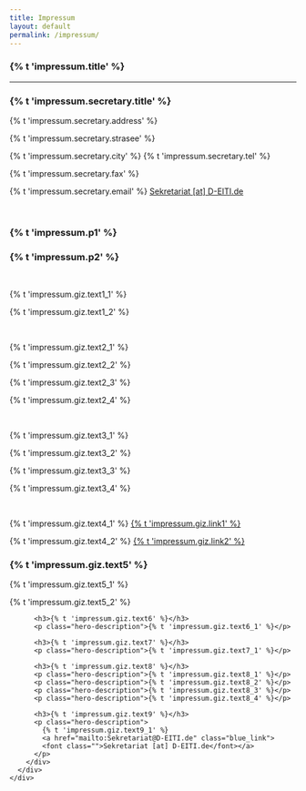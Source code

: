 ```yaml
---
title: Impressum
layout: default
permalink: /impressum/
---
```


<section accordion="explore-landing" accordion-desktop="false" class="container-outer landing-wrapper">
  <section class="container">
    <div class="container-outer landing-section_top">
      <div class="container-left-9 hero-left">
        <h1>{% t 'impressum.title' %}</h1>
        <hr/>
        <div>
          <h3>{% t 'impressum.secretary.title' %}</h3>
          <p class="hero-description">{% t 'impressum.secretary.address' %}</p>
          <p class="hero-description">{% t 'impressum.secretary.strasee' %}</p>
          <p class="hero-description">
            {% t 'impressum.secretary.city' %}
            {% t 'impressum.secretary.tel' %}
          </p>
          <p class="hero-description">{% t 'impressum.secretary.fax' %}</p>
          <p class="hero-description">
            {% t 'impressum.secretary.email' %}
            <a href="mailto:Sekretariat@D-EITI.de" class="blue_link">
            <font class="">Sekretariat [at] D-EITI.de</font></a>
          </p>
          <br/>
          <h3>{% t 'impressum.p1' %}</h3>
          <h3>{% t 'impressum.p2' %}</h3>
          <br/>
          <p class="hero-description">{% t 'impressum.giz.text1_1' %}</p>
          <p class="hero-description">{% t 'impressum.giz.text1_2' %}</p>
          <br/>
          <p class="hero-description">{% t 'impressum.giz.text2_1' %}</p>
          <p class="hero-description">{% t 'impressum.giz.text2_2' %}</p>
          <p class="hero-description">{% t 'impressum.giz.text2_3' %}</p>
          <p class="hero-description">{% t 'impressum.giz.text2_4' %}</p>
          <br/>
          <p class="hero-description">{% t 'impressum.giz.text3_1' %}</p>
          <p class="hero-description">{% t 'impressum.giz.text3_2' %}</p>
          <p class="hero-description">{% t 'impressum.giz.text3_3' %}</p>
          <p class="hero-description">{% t 'impressum.giz.text3_4' %}</p>
          <br/>
          <p class="hero-description">
            {% t 'impressum.giz.text4_1' %}
            <a href="mailto:info@giz.de" class="blue_link">
            <font class="">{% t 'impressum.giz.link1' %}</font></a>
          </p>
          <p class="hero-description">
            {% t 'impressum.giz.text4_2' %}
            <a target="_blank" href="http://www.giz.de" class="blue_link">
            <font class="">{% t 'impressum.giz.link2' %}</font></a>
          </p>
          <h3>{% t 'impressum.giz.text5' %}</h3>
          <p class="hero-description">{% t 'impressum.giz.text5_1' %}</p>
          <p class="hero-description">{% t 'impressum.giz.text5_2' %}</p>

          <h3>{% t 'impressum.giz.text6' %}</h3>
          <p class="hero-description">{% t 'impressum.giz.text6_1' %}</p>

          <h3>{% t 'impressum.giz.text7' %}</h3>
          <p class="hero-description">{% t 'impressum.giz.text7_1' %}</p>

          <h3>{% t 'impressum.giz.text8' %}</h3>
          <p class="hero-description">{% t 'impressum.giz.text8_1' %}</p>
          <p class="hero-description">{% t 'impressum.giz.text8_2' %}</p>
          <p class="hero-description">{% t 'impressum.giz.text8_3' %}</p>
          <p class="hero-description">{% t 'impressum.giz.text8_4' %}</p>

          <h3>{% t 'impressum.giz.text9' %}</h3>
          <p class="hero-description">
            {% t 'impressum.giz.text9_1' %}
            <a href="mailto:Sekretariat@D-EITI.de" class="blue_link">
            <font class="">Sekretariat [at] D-EITI.de</font></a>
          </p>
        </div>
      </div>
    </div>
  </section>
</section>
<script type="text/javascript" src="{{ site.baseurl_root }}/js/lib/homepage.min.js" charset="utf-8"></script>
